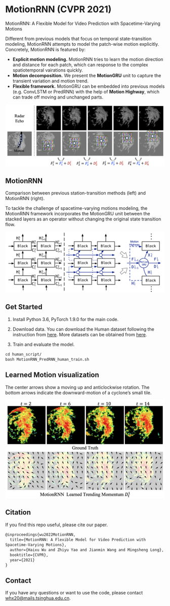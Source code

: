 # MotionRNN (CVPR 2021)
MotionRNN: A Flexible Model for Video Prediction with Spacetime-Varying Motions

Different from previous models that focus on temporal state-transition modeling, MotionRNN attempts to model the patch-wise motion explicitly. Concretely, MotionRNN is featured by:

- **Explicit motion modeling.** MotionRNN tries to learn the motion direction and distance for each patch, which can response to the complex spatiotemporal vairations quickly.
- **Motion decomposition.** We present the **MotionGRU** unit to capture the transient variation and motion trend.
- **Flexible framework.** MotionGRU can be embedded into previous models (e.g. ConvLSTM or PredRNN) with the help of **Motion Highway**, which can trade off moving and unchanged parts.

![motion_decomp](./pic/motion_decomp.png)

## MotionRNN

Comparison between previous station-transition methods (left) and MotionRNN (right).

To tackle the challenge of spacetime-varying motions modeling, the MotionRNN framework incorporates the MotionGRU unit between the stacked layers as an operator without changing the original state transition flow.

![architecture](./pic/architecture.png)

## Get Started

1. Install Python 3.6, PyTorch 1.9.0 for the main code.
2. Download data. You can download the Human dataset following the instruction from [here](https://github.com/Yunbo426/MIM). More datasets can be obtained from [here](https://github.com/thuml/predrnn-pytorch).

3. Train and evaluate the model.
```
cd human_script/
bash MotionRNN_PredRNN_human_train.sh
```

## Learned Motion visualization

The center arrows show a moving up and anticlockwise rotation. The bottom arrows indicate the downward-motion of a cyclone’s small tile.

![vis](./pic/vis.png)

## Citation

If you find this repo useful, please cite our paper. 

```
@inproceedings{wu2022MotionRNN,
  title={MotionRNN: A Flexible Model for Video Prediction with Spacetime-Varying Motions},
  author={Haixu Wu and Zhiyu Yao and Jianmin Wang and Mingsheng Long},
  booktitle={CVPR},
  year={2021}
}
```

## Contact

If you have any questions or want to use the code, please contact whx20@mails.tsinghua.edu.cn.
